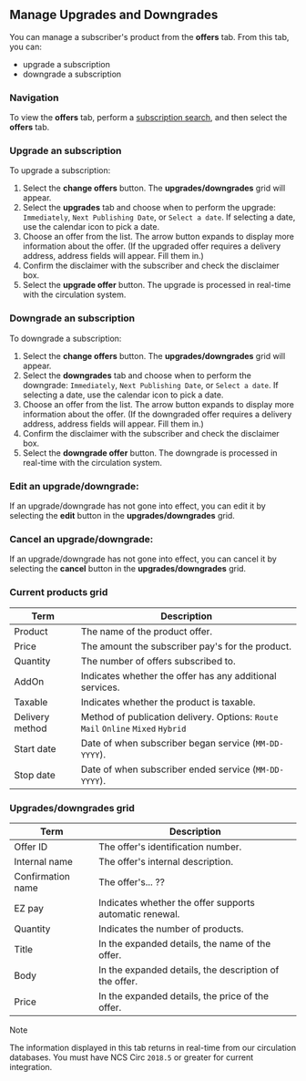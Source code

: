 ## Manage Upgrades and Downgrades

You can manage a subscriber's product from the **offers** tab. From this tab, you can:

- upgrade a subscription
- downgrade a subscription

### Navigation

To view the **offers** tab, perform a [subscription search](www.example.com), and then select the **offers** tab.

### Upgrade an subscription

To upgrade a subscription:

1. Select the **change offers** button. The **upgrades/downgrades** grid will appear.
2. Select the **upgrades** tab and choose when to perform the upgrade: `Immediately`, `Next Publishing Date`, or `Select a date`. If selecting a date, use the calendar icon to pick a date.
3. Choose an offer from the list. The arrow button expands to display more information about the offer. (If the upgraded offer requires a delivery address, address fields will appear. Fill them in.)
4. Confirm the disclaimer with the subscriber and check the disclaimer box.
5. Select the **upgrade offer** button. The upgrade is processed in real-time with the circulation system.

### Downgrade an subscription

To downgrade a subscription:

1. Select the **change offers** button. The **upgrades/downgrades** grid will appear.
2. Select the **downgrades** tab and choose when to perform the downgrade: `Immediately`, `Next Publishing Date`, or `Select a date`. If selecting a date, use the calendar icon to pick a date.
3. Choose an offer from the list. The arrow button expands to display more information about the offer. (If the downgraded offer requires a delivery address, address fields will appear. Fill them in.)
4. Confirm the disclaimer with the subscriber and check the disclaimer box.
5. Select the **downgrade offer** button. The downgrade is processed in real-time with the circulation system.

### Edit an upgrade/downgrade:

If an upgrade/downgrade has not gone into effect, you can edit it by selecting the **edit** button in the **upgrades/downgrades** grid.

### Cancel an upgrade/downgrade:

If an upgrade/downgrade has not gone into effect, you can cancel it by selecting the **cancel** button in the **upgrades/downgrades** grid.

### Current products grid

| Term | Description |
|-|-|
| Product | The name of the product offer. |
| Price | The amount the subscriber pay's for the product. |
| Quantity | The number of offers subscribed to. |
| AddOn | Indicates whether the offer has any additional services. |
| Taxable | Indicates whether the product is taxable. |
| Delivery method | Method of publication delivery. Options:  `Route`   `Mail`   `Online`   `Mixed`  `Hybrid` |
| Start date | Date of when subscriber began service (`MM-DD-YYYY`). |
| Stop date | Date of when subscriber ended service (`MM-DD-YYYY`). |

### Upgrades/downgrades grid

| Term | Description |
|-|-|
| Offer ID | The offer's identification number. |
| Internal name | The offer's internal description. |
| Confirmation name | The offer's... ?? |
| EZ pay | Indicates whether the offer supports automatic renewal. |
| Quantity | Indicates the number of products.  |
| Title | In the expanded details, the name of the offer. |
| Body | In the expanded details, the description of the offer. |
| Price | In the expanded details, the price of the offer. |

> [!NOTE]
> The information displayed in this tab returns in real-time from our circulation databases.
> You must have NCS Circ `2018.5` or greater for current integration.